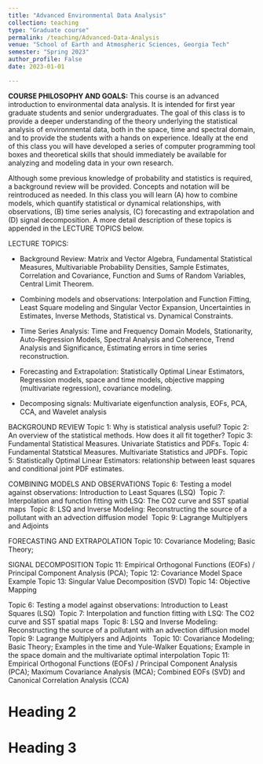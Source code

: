 ```yaml
---
title: "Advanced Environmental Data Analysis"
collection: teaching
type: "Graduate course"
permalink: /teaching/Advanced-Data-Analysis
venue: "School of Earth and Atmospheric Sciences, Georgia Tech"
semester: "Spring 2023"
author_profile: False
date: 2023-01-01

---
```



**COURSE PHILOSOPHY AND GOALS:** This course is an advanced introduction to environmental data analysis. It is intended for first year graduate students and senior undergraduates. The goal of this class is to provide a deeper understanding of the theory underlying the statistical analysis of environmental data, both in the space, time and spectral domain, and to provide the students with a hands on experience. Ideally at the end of this class you will have developed a series of computer programming tool boxes and theoretical skills that should immediately be available for analyzing and modeling data in your own research. 

Although some previous knowledge of probability and statistics is required, a background review will be provided. Concepts and notation will be reintroduced as needed. In this class you will learn (A) how to combine models, which quantify statistical or dynamical relationships, with observations, (B) time series analysis, (C) forecasting and extrapolation and (D) signal decomposition. A more detail description of these topics is appended in the LECTURE TOPICS below.

LECTURE TOPICS:
* Background Review: Matrix and Vector Algebra, Fundamental Statistical Measures, Multivariable Probability Densities, Sample Estimates, Correlation and Covariance, Function and Sums of Random Variables, Central Limit Theorem. 
 
* Combining models and observations: Interpolation and Function Fitting, Least Square modeling and Singular Vector Expansion, Uncertainties in Estimates, Inverse Methods, Statistical vs. Dynamical Constraints.

* Time Series Analysis: Time and Frequency Domain Models, Stationarity, Auto-Regression Models, Spectral Analysis and Coherence, Trend Analysis and Significance, Estimating errors in time series reconstruction.

* Forecasting and Extrapolation: Statistically Optimal Linear Estimators, Regression models, space and time models, objective mapping (multivariate regression), covariance modeling.

* Decomposing signals: Multivariate eigenfunction analysis, EOFs, PCA, CCA, and Wavelet analysis


BACKGROUND REVIEW
Topic 1: Why is statistical analysis useful?
Topic 2: An overview of the statistical methods. How does it all fit together? 
Topic 3: Fundamental Statistical Measures. Univariate Statistics and PDFs.
Topic 4: Fundamental Statstical Measures. Multivariate Statistics and JPDFs.
Topic 5: Statistically Optimal Linear Estimators: relationship between least squares and conditional joint PDF estimates.  

COMBINING MODELS AND OBSERVATIONS
Topic 6: Testing a model against observations: Introduction to Least Squares (LSQ) 
Topic 7: Interpolation and function fitting with LSQ: The CO2 curve and SST spatial maps 
Topic 8: LSQ and Inverse Modeling: Reconstructing the source of a pollutant with an advection diffusion model 
Topic 9: Lagrange Multiplyers and Adjoints  

FORECASTING AND EXTRAPOLATION
Topic 10: Covariance Modeling; Basic Theory; 

SIGNAL DECOMPOSITION
Topic 11: Empirical Orthogonal Functions (EOFs) / Principal Component Analysis (PCA); 
Topic 12: Covariance Model Space Example
Topic 13: Singular Value Decomposition (SVD)
Topic 14: Objective Mapping

Topic 6: Testing a model against observations: Introduction to Least Squares (LSQ) 
Topic 7: Interpolation and function fitting with LSQ: The CO2 curve and SST spatial maps 
Topic 8: LSQ and Inverse Modeling: Reconstructing the source of a pollutant with an advection diffusion model 
Topic 9: Lagrange Multiplyers and Adjoints  
Topic 10: Covariance Modeling; Basic Theory; Examples in the time and Yule-Walker Equations; Example in the space domain and the multivariate optimal interpolation
Topic 11: Empirical Orthogonal Functions (EOFs) / Principal Component Analysis (PCA); Maximum Covariance Analysis (MCA); Combined EOFs (SVD) and Canonical Correlation Analysis (CCA)

Heading 2
======

Heading 3
======